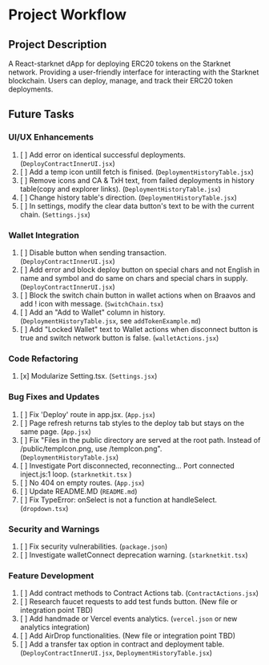 # Project Workflow

## Project Description
A React-starknet dApp for deploying ERC20 tokens on the Starknet network.
Providing a user-friendly interface for interacting with the Starknet blockchain.
Users can deploy, manage, and track their ERC20 token deployments.

## Future Tasks

### UI/UX Enhancements
1. [ ] Add error on identical successful deployments. (`DeployContractInnerUI.jsx`)
2. [ ] Add a temp icon untill fetch is finised. (`DeploymentHistoryTable.jsx`)
3. [ ] Remove icons and CA & TxH text, from failed deployments in history table(copy and explorer links). (`DeploymentHistoryTable.jsx`)
4. [ ] Change history table's direction. (`DeploymentHistoryTable.jsx`)
5. [ ] In settings, modify the clear data button's text to be with the current chain. (`Settings.jsx`)

### Wallet Integration
1. [ ] Disable button when sending transaction. (`DeployContractInnerUI.jsx`)
2. [ ] Add error and block deploy button on special chars and not English in name and symbol and do same on chars and special chars in supply. (`DeployContractInnerUI.jsx`)
3. [ ] Block the switch chain button in wallet actions when on Braavos and add ! icon with message. (`SwitchChain.tsx`)
4. [ ] Add an "Add to Wallet" column in history. (`DeploymentHistoryTable.jsx`, see `addTokenExample.md`)
5. [ ] Add "Locked Wallet" text to Wallet actions when disconnect button is true and switch network button is false. (`walletActions.jsx`)

### Code Refactoring
1. [x] Modularize Setting.tsx. (`Settings.jsx`)

### Bug Fixes and Updates
1. [ ] Fix 'Deploy' route in app.jsx. (`App.jsx`)
2. [ ] Page refresh returns tab styles to the deploy tab but stays on the same page. (`App.jsx`)
3. [ ] Fix "Files in the public directory are served at the root path. Instead of /public/tempIcon.png, use /tempIcon.png". (`DeploymentHistoryTable.jsx`)
4. [ ] Investigate Port disconnected, reconnecting... Port connected inject.js:1 loop. (`starknetkit.tsx` )
5. [ ] No 404 on empty routes. (`App.jsx`)
6. [ ] Update README.MD (`README.md`)
7. [ ] Fix TypeError: onSelect is not a function at handleSelect. (`dropdown.tsx`)

### Security and Warnings
1. [ ] Fix security vulnerabilities. (`package.json`)
2. [ ] Investigate walletConnect deprecation warning. (`starknetkit.tsx`)

### Feature Development
1. [ ] Add contract methods to Contract Actions tab. (`ContractActions.jsx`)
2. [ ] Research faucet requests to add test funds button. (New file or integration point TBD)
3. [ ] Add handmade or Vercel events analytics. (`vercel.json` or new analytics integration)
4. [ ] Add AirDrop functionalities. (New file or integration point TBD)
5. [ ] Add a transfer tax option in contract and deployment table. (`DeployContractInnerUI.jsx`, `DeploymentHistoryTable.jsx`)
